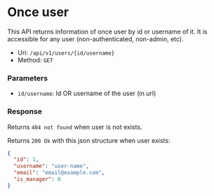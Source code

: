 # Once user
This API returns information of once user by id or username of it.
It is accessible for any user (non-authenticated, non-admin, etc).

- Uri: `/api/v1/users/{id/username}`
- Method: `GET`

### Parameters
- `id/username`: Id OR username of the user (in url)

### Response
Returns `404 not found` when user is not exists.

Returns `200 Ok` with this json structure when user exists:

```json
{
  "id": 1,
  "username": "user-name",
  "email": "email@example.com",
  "is_manager": 0
}
```
